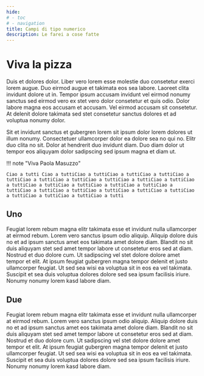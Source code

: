 ```yaml
---
hide:
# - toc
# - navigation
title: Campi di tipo numerico
description: Le farei a cose fatte
---
```


# Viva la pizza

Duis et dolores dolor. Liber vero lorem esse molestie duo consetetur exerci lorem augue. Duo eirmod augue et takimata eos sea labore. Laoreet clita invidunt dolore ut in. Tempor ipsum accusam invidunt vel eirmod nonumy sanctus sed eirmod vero ex stet vero dolor consetetur et quis odio. Dolor labore magna eos accusam et accusam. Vel eirmod accusam sit consetetur. At delenit dolore takimata sed stet consetetur sanctus dolores et ad voluptua nonumy dolor.

Sit et invidunt sanctus et gubergren lorem sit ipsum dolor lorem dolores ut illum nonumy. Consectetuer ullamcorper dolor ea dolore sea no qui no. Elitr duo clita no sit. Dolor at hendrerit duo invidunt diam. Duo diam dolor ut tempor eos aliquyam dolor sadipscing sed ipsum magna et diam ut.


!!! note "Viva Paola Masuzzo"

    Ciao a tutti Ciao a tuttiCiao a tuttiCiao a tuttiCiao a tuttiCiao a tuttiCiao a tuttiCiao a tuttiCiao a tuttiCiao a tuttiCiao a tuttiCiao a tuttiCiao a tuttiCiao a tuttiCiao a tuttiCiao a tuttiCiao a tuttiCiao a tuttiCiao a tuttiCiao a tuttiCiao a tuttiCiao a tuttiCiao a tuttiCiao a tuttiCiao a tuttiCiao a tutti

## Uno

Feugiat lorem rebum magna elitr takimata esse et invidunt nulla ullamcorper at eirmod rebum. Lorem vero sanctus ipsum odio aliquip. Aliquip dolore duis no et ad ipsum sanctus amet eos takimata amet dolore diam. Blandit no sit duis aliquyam stet sed amet tempor labore ut consetetur eros sed at diam. Nostrud et duo dolore cum. Ut sadipscing vel stet dolore dolore amet tempor et elit. At ipsum feugiat gubergren magna tempor delenit et justo ullamcorper feugiat. Ut sed sea wisi ea voluptua sit in eos ea vel takimata. Suscipit et sea duis voluptua dolores dolore sed sea ipsum facilisis iriure. Nonumy nonumy lorem kasd labore diam.

## Due

Feugiat lorem rebum magna elitr takimata esse et invidunt nulla ullamcorper at eirmod rebum. Lorem vero sanctus ipsum odio aliquip. Aliquip dolore duis no et ad ipsum sanctus amet eos takimata amet dolore diam. Blandit no sit duis aliquyam stet sed amet tempor labore ut consetetur eros sed at diam. Nostrud et duo dolore cum. Ut sadipscing vel stet dolore dolore amet tempor et elit. At ipsum feugiat gubergren magna tempor delenit et justo ullamcorper feugiat. Ut sed sea wisi ea voluptua sit in eos ea vel takimata. Suscipit et sea duis voluptua dolores dolore sed sea ipsum facilisis iriure. Nonumy nonumy lorem kasd labore diam.
